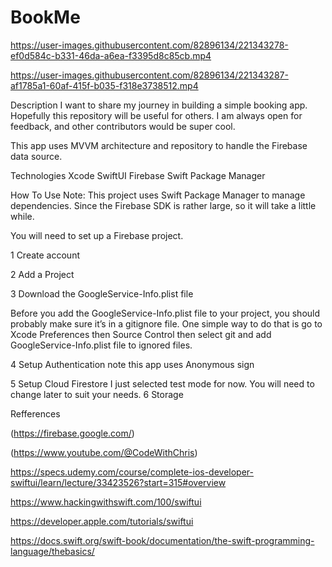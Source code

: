 # BookMe




https://user-images.githubusercontent.com/82896134/221343278-ef0d584c-b331-46da-a6ea-f3395d8c85cb.mp4



https://user-images.githubusercontent.com/82896134/221343287-af1785a1-60af-415f-b035-f318e3738512.mp4



Description
 I want to share my journey in building a simple booking  app. Hopefully this repository will be useful for others. I am always open for feedback, and other contributors would be super cool.

This app uses MVVM architecture and repository to handle the Firebase data source.

Technologies
Xcode
SwiftUI
Firebase
Swift Package Manager

How To Use
Note: This project uses Swift Package Manager to manage dependencies. Since the Firebase SDK is rather large, so it will take a little while.

You will need to set up a Firebase project.

1 Create account

2 Add a Project

3 Download the GoogleService-Info.plist file

Before you add the GoogleService-Info.plist file to your project, you should probably make sure it’s in a gitignore  file. One simple way to do that is go to Xcode Preferences then Source Control then select git and add GoogleService-Info.plist file to ignored files.

4 Setup Authentication note this app uses Anonymous sign

5 Setup Cloud Firestore I just selected test mode for now. You will need to change later to suit your needs.
6 Storage

Refferences


(https://firebase.google.com/)


(https://www.youtube.com/@CodeWithChris)

https://specs.udemy.com/course/complete-ios-developer-swiftui/learn/lecture/33423526?start=315#overview

https://www.hackingwithswift.com/100/swiftui

https://developer.apple.com/tutorials/swiftui

https://docs.swift.org/swift-book/documentation/the-swift-programming-language/thebasics/
